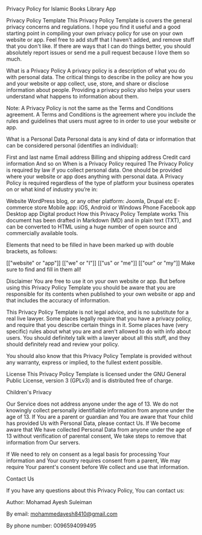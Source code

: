 Privacy Policy for Islamic Books Library App


Privacy Policy Template This Privacy Policy Template is covers the general privacy concerns and regulations. I hope you find it useful and a good starting point in compiling your own privacy policy for use on your own website or app. Feel free to add stuff that I haven't added, and remove stuff that you don't like. If there are ways that I can do things better, you should absolutely report issues or send me a pull request because I love them so much.

What is a Privacy Policy A privacy policy is a description of what you do with personal data. The critical things to describe in the policy are how you and your website or app collect, use, store, and share or disclose information about people. Providing a privacy policy also helps your users understand what happens to information about them.

Note: A Privacy Policy is not the same as the Terms and Conditions agreement. A Terms and Conditions is the agreement where you include the rules and guidelines that users must agree to in order to use your website or app.

What is a Personal Data Personal data is any kind of data or information that can be considered personal (identifies an individual):

First and last name Email address Billing and shipping address Credit card information And so on When is a Privacy Policy required The Privacy Policy is required by law if you collect personal data. One should be provided where your website or app does anything with personal data. A Privacy Policy is required regardless of the type of platform your business operates on or what kind of industry you’re in:

Website WordPress blog, or any other platform: Joomla, Drupal etc E-commerce store Mobile app: iOS, Android or Windows Phone Facebook app Desktop app Digital product How this Privacy Policy Template works This document has been drafted in Markdown (MD) and in plain text (TXT), and can be converted to HTML using a huge number of open source and commercially available tools.

Elements that need to be filled in have been marked up with double brackets, as follows:

[["website" or "app"]] [["we" or "I"]] [["us" or "me"]] [["our" or "my"]] Make sure to find and fill in them all!

Disclaimer You are free to use it on your own website or app. But before using this Privacy Policy Template you should be aware that you are responsible for its contents when published to your own website or app and that includes the accuracy of information.

This Privacy Policy Template is not legal advice, and is no substitute for a real live lawyer. Some places legally require that you have a privacy policy, and require that you describe certain things in it. Some places have (very specific) rules about what you are and aren't allowed to do with info about users. You should definitely talk with a lawyer about all this stuff, and they should definitely read and review your policy.

You should also know that this Privacy Policy Template is provided without any warranty, express or implied, to the fullest extent possible.

License This Privacy Policy Template is licensed under the GNU General Public License, version 3 (GPLv3) and is distributed free of charge.


Children's Privacy

Our Service does not address anyone under the age of 13. We do not knowingly collect personally identifiable information from anyone under the age of 13. If You are a parent or guardian and You are aware that Your child has provided Us with Personal Data, please contact Us. If We become aware that We have collected Personal Data from anyone under the age of 13 without verification of parental consent, We take steps to remove that information from Our servers.

If We need to rely on consent as a legal basis for processing Your information and Your country requires consent from a parent, We may require Your parent's consent before We collect and use that information.

Contact Us

If you have any questions about this Privacy Policy, You can contact us:

Author: Mohamad Ayesh Suleiman

By email: mohammedayesh8410@gmail.com

By phone number: 0096594099495
